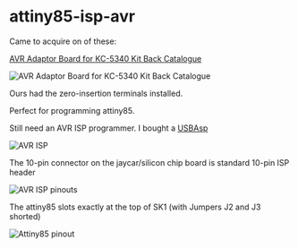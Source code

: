 # attiny85-isp-avr

Came to acquire on of these:

[AVR Adaptor Board for KC-5340 Kit Back Catalogue](https://www.jaycar.com.au/avr-adaptor-board-for-kc-5340-kit-back-catalogue/p/KC5421)

![AVR Adaptor Board for KC-5340 Kit Back Catalogue](https://www.jaycar.com.au/medias/sys_master/images/9166156496926/KC5421-avr-adaptor-board-for-kc-5340-kit-back-catalogueImageMain-900.jpg)

Ours had the zero-insertion terminals installed.

Perfect for programming attiny85.

Still need an AVR ISP programmer. I bought a [USBAsp](https://core-electronics.com.au/usbasp-usbisp-3-3v-5v-avr-programmer.html)

![AVR ISP](https://core-electronics.com.au/media/catalog/product/cache/1/image/650x650/fe1bcd18654db18f328c2faaaf3c690a/0/1/018-usb-avr-isp.jpg)


The 10-pin connector on the jaycar/silicon chip board is standard 10-pin ISP header

![AVR ISP pinouts](https://telecnatron.com/reference/pinouts/avr-isp/avr-isp-pinout-345x.png)


The attiny85 slots exactly at the top of SK1 (with Jumpers J2 and J3 shorted)

![Attiny85 pinout](https://components101.com/sites/default/files/component_pin/ATtiny85-Pinout.png)
